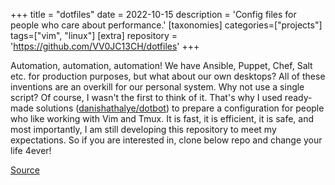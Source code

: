 +++
title = "dotfiles"
date = 2022-10-15
description = 'Config files for people who care about performance.'
[taxonomies]
categories=["projects"]
tags=["vim", "linux"]
[extra]
repository = 'https://github.com/VV0JC13CH/dotfiles'
+++

Automation, automation, automation! We have Ansible, Puppet, Chef, Salt etc. for production purposes, but what about our own desktops? All of these inventions are an overkill for our personal system. Why not use a single script? Of course, I wasn't the first to think of it. That's why I used ready-made solutions ([danishathalye/dotbot](https://github.com/anishathalye/dotbot])) to prepare a configuration for people who like working with Vim and Tmux. It is fast, it is efficient, it is safe, and most importantly, I am still developing this repository to meet my expectations. So if you are interested in, clone below repo and change your life 4ever!

[Source](https://github.com/VV0JC13CH/dotfiles)
